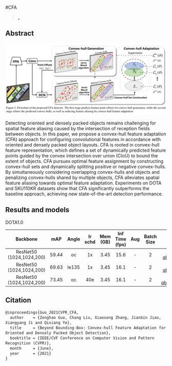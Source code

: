#CFA

> [.](https://openaccess.thecvf.com/content/CVPR2021/papers/Guo_Beyond_Bounding-Box_Convex-Hull_Feature_Adaptation_for_Oriented_and_Densely_Packed_CVPR_2021_paper.pdf)

<!-- [ALGORITHM] -->

## Abstract

<div align=center>
<img src="https://raw.githubusercontent.com/zytx121/image-host/main/imgs/cfa.png" width="800"/>
</div>

Detecting oriented and densely packed objects remains challenging for spatial feature aliasing caused by the intersection of reception fields between objects. In this paper, we propose a convex-hull feature adaptation (CFA) approach for configuring convolutional features in accordance with oriented and densely packed object layouts. CFA is rooted in convex-hull feature representation, which defines a set of dynamically predicted feature points guided by the convex intersection over union (CIoU) to bound the extent of objects. CFA pursues optimal feature assignment by constructing convex-hull sets and dynamically splitting positive or negative convex-hulls. By simultaneously considering overlapping convex-hulls and objects and penalizing convex-hulls shared by multiple objects, CFA alleviates spatial feature aliasing towards optimal feature adaptation. Experiments on DOTA and SKU110KR datasets show that CFA significantly outperforms the baseline approach, achieving new state-of-the-art detection performance.

## Results and models

DOTA1.0

|         Backbone         |  mAP  | Angle | lr schd | Mem (GB) | Inf Time (fps) | Aug | Batch Size |                                                 Configs                                                  |                                                                                                                                                                    Download                                                                                                                                                                    |
| :----------------------: | :---: | :---: | :-----: | :------: | :------------: | :-: | :--------: | :------------------------------------------------------------------------------------------------------: | :--------------------------------------------------------------------------------------------------------------------------------------------------------------------------------------------------------------------------------------------------------------------------------------------------------------------------------------------: |
| ResNet50 (1024,1024,200) | 59.44 |  oc   |   1x    |   3.45   |      15.6      |  -  |     2      | [rotated-reppoints-qbox_r50_fpn_1x_dota](../rotated_reppoints/rotated-reppoints-qbox_r50_fpn_1x_dota.py) | [model](https://download.openmmlab.com/mmrotate/v0.1.0/rotated_reppoints/rotated_reppoints_r50_fpn_1x_dota_oc/rotated_reppoints_r50_fpn_1x_dota_oc-d38ce217.pth) \| [log](https://download.openmmlab.com/mmrotate/v0.1.0/rotated_reppoints/rotated_reppoints_r50_fpn_1x_dota_oc/rotated_reppoints_r50_fpn_1x_dota_oc_20220205_145010.log.json) |
| ResNet50 (1024,1024,200) | 69.63 | le135 |   1x    |   3.45   |      16.1      |  -  |     2      |                        [cfa-qbox_r50_fpn_1x_dota](./cfa-qbox_r50_fpn_1x_dota.py)                         |                                     [model](https://download.openmmlab.com/mmrotate/v0.1.0/cfa/cfa_r50_fpn_1x_dota_le135/cfa_r50_fpn_1x_dota_le135-aed1cbc6.pth) \| [log](https://download.openmmlab.com/mmrotate/v0.1.0/cfa/cfa_r50_fpn_1x_dota_le135/cfa_r50_fpn_1x_dota_le135_20220205_144859.log.json)                                     |
| ResNet50 (1024,1024,200) | 73.45 |  oc   |   40e   |   3.45   |      16.1      |  -  |     2      |                       [cfa-qbox_r50_fpn_40e_dota](./cfa-qbox_r50_fpn_40e_dota.py)                        |                                         [model](https://download.openmmlab.com/mmrotate/v0.1.0/cfa/cfa_r50_fpn_40e_dota_oc/cfa_r50_fpn_40e_dota_oc-2f387232.pth) \| [log](https://download.openmmlab.com/mmrotate/v0.1.0/cfa/cfa_r50_fpn_40e_dota_oc/cfa_r50_fpn_40e_dota_oc_20220209_171237.log.json)                                         |

## Citation

```
@inproceedings{Guo_2021CVPR_CFA,
  author    = {Zonghao Guo, Chang Liu, Xiaosong Zhang, Jianbin Jiao, Xiangyang Ji and Qixiang Ye},
  title     = {Beyond Bounding-Box: Convex-hull Feature Adaptation for Oriented and Densely Packed Object Detection},
  booktitle = {IEEE/CVF Conference on Computer Vision and Pattern Recognition (CVPR)},
  month     = {June},
  year      = {2021}
}
```
